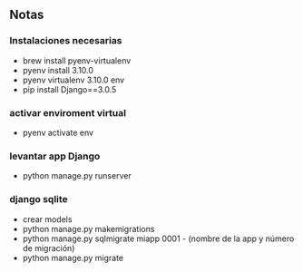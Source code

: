 
## Notas

### Instalaciones necesarias
* brew install pyenv-virtualenv
* pyenv install 3.10.0
* pyenv virtualenv 3.10.0 env
* pip install Django==3.0.5

### activar enviroment virtual
* pyenv activate env

### levantar app Django
* python manage.py runserver

### django sqlite
* crear models
* python manage.py makemigrations
* python manage.py sqlmigrate miapp 0001 - (nombre de la app y número de migración)
* python manage.py migrate